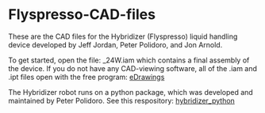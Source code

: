 # Flyspresso-CAD-files
These are the CAD files for the Hybridizer (Flyspresso) liquid handling device developed by Jeff Jordan, Peter Polidoro, and Jon Arnold.

To get started, open the file: _24W.iam which contains a final assembly of the device. 
If you do not have any CAD-viewing software, all of the .iam and .ipt files open with the free program: [eDrawings](https://www.edrawingsviewer.com/)

The Hybridizer robot runs on a python package, which was developed and maintained by Peter Polidoro. See this respository: [hybridizer_python](https://github.com/janelia-pypi/hybridizer_python/tree/digital)
